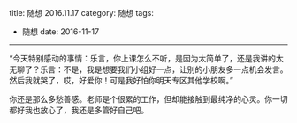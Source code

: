 title: 随想 2016.11.17
category: 随想
tags:
  - 随想
date: 2016-11-17
---

“今天特别感动的事情：乐言，你上课怎么不听，是因为太简单了，还是我讲的太无聊了？乐言：不是，我是想要我们小组好一点，让别的小朋友多一点机会发言。然后我就哭了，哎，好爱你！可是我好怕你明天专区其他学校啊。”

你还是那么多愁善感。老师是个很累的工作，但却能接触到最纯净的心灵。你一切都好我也放心了，我还是多管好自己吧。

